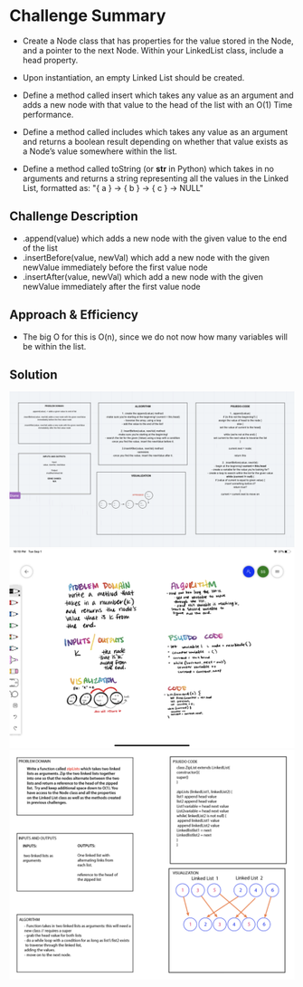 # Challenge Summary
- Create a Node class that has properties for the value stored in the Node, and a pointer to the next Node.
Within your LinkedList class, include a head property. 

- Upon instantiation, an empty Linked List should be created.
- Define a method called insert which takes any value as an argument and adds a new node with that value to the head of the list with an O(1) Time performance.
- Define a method called includes which takes any value as an argument and returns a boolean result depending on whether that value exists as a Node’s value somewhere within the list.
- Define a method called toString (or __str__ in Python) which takes in no arguments and returns a string representing all the values in the Linked List, formatted as:
"{ a } -> { b } -> { c } -> NULL"

## Challenge Description
- .append(value) which adds a new node with the given value to the end of the list
- .insertBefore(value, newVal) which add a new node with the given newValue immediately before the first value node
- .insertAfter(value, newVal) which add a new node with the given newValue immediately after the first value node

## Approach & Efficiency
- The big O for this is O(n), since we do not now how many variables will be within the list.


## Solution
![whiteboard](WhiteBoardLL.png)
![whiteboard](kthfromend.jpeg)
![whiteboard](Whiteboard401llzip.png)